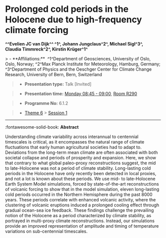 # Prolonged cold periods in the Holocene due to high-frequency climate forcing

**^^Evelien JC van Dijk^^ ^1^, Johann Jungclaus^2^, Michael Sigl^3^,  Claudia Timmreck^2^, Kirstin Krüger^1^**

<!-- more -->> - **Affiliations:**  ^1^Department of Geosciences, University of Oslo, Oslo, Norway; ^2^Max Planck Institute for Meteorology, Hamburg, Germany; ^3^Department of Physics and the Oeschger Center for Climate Change Research, University of Bern, Bern, Switzerland 

> - **Presentation type:** Talk [Invited]

> - **Presentation time:** [Monday 08:45 - 09:00](../sessions_comparison.md#__tabbed_1_4), [Room R290](../maps_venue.md#__tabbed_1_1)

> - **Programme No:** 6.1.2

> - [Theme 6](../theme6.md) > [Session 1](../sessions/session-6-1.md)

--- 

:fontawesome-solid-book: **Abstract**

Understanding climate variability across interannual to centennial timescales is critical, as it encompasses the natural range of climate fluctuations that early human agricultural societies had to adapt to. Deviations from the long-term mean climate are often associated with both societal collapse and periods of prosperity and expansion.
Here, we show that contrary to what global paleo-proxy reconstructions suggest, the mid to late-Holocene was not a period of climate stability. Long-lasting cold periods in the Holocene have only recently been detected in local proxies, and not a lot is known about these periods. We use mid- to late-Holocene Earth System Model simulations, forced by state-of-the-art reconstructions of volcanic forcing to show that in the model simulation, eleven long-lasting cold periods occurred in the Northern Hemisphere during the past 8000 years. These periods correlate with enhanced volcanic activity, where the clustering of volcanic eruptions induced a prolonged cooling effect through gradual ocean-sea ice feedback. These findings challenge the prevailing notion of the Holocene as a period characterized by climate stability, as portrayed in multi-proxy climate reconstructions. Instead, our simulations provide an improved representation of amplitude and timing of temperature variations on sub-centennial timescales.

